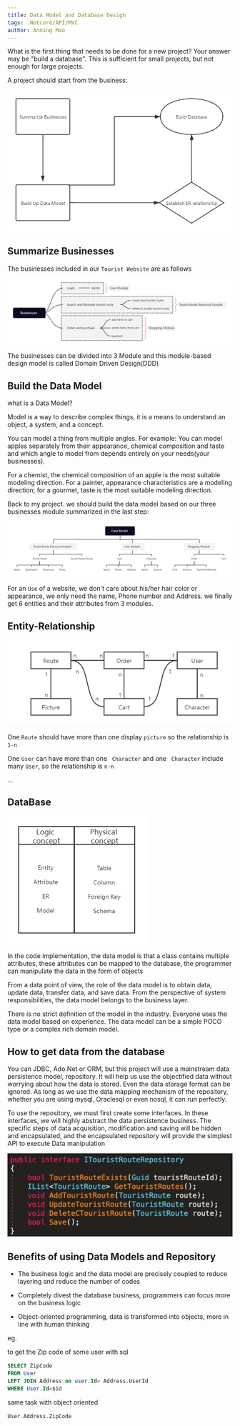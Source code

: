 ```yaml
---
title: Data Model and Database Design
tags: .Netcore/API/MVC
author: Anning Mao
---
```




What is the first thing that needs to be done for a new project? Your answer may be "build a database". This is sufficient for small projects, but not enough for large projects.

A project should start from the business:

![1.1](https://github.com/AnningMao/MarkDownImage/raw/main/.net%20note/Database%20design/1.1.png)



## Summarize Businesses

The businesses included in our `Tourist Website` are as follows

![1.2](https://github.com/AnningMao/MarkDownImage/raw/main/.net%20note/Database%20design/1.2.png)

The businesses can be divided into 3 Module and this module-based design model is called Domain Driven Design(DDD)



## Build the Data Model

what is a Data Model?

Model is a way to describe complex things, it is a means to understand an object, a system, and a concept.

You can model a thing from multiple angles. For example: You can model apples separately from their appearance, chemical composition and taste and which angle to model from depends entirely on your needs(your businesses).

For a chemist, the chemical composition of an apple is the most suitable modeling direction. For a painter, appearance characteristics are a modeling direction; for a gourmet, taste is the most suitable modeling direction.



Back to my project. we should build the data model based on our three businesses module summarized in the last step:

 ![1.3](https://github.com/AnningMao/MarkDownImage/raw/main/.net%20note/Database%20design/1.3.png)



For an `Use` of a website, we don't care about his/her hair color or appearance, we only need the name, Phone number and Address. we finally get 6 entities and their attributes from 3 modules.	

## Entity-Relationship 

 ![1.4](https://github.com/AnningMao/MarkDownImage/raw/main/.net%20note/Database%20design/1.4.png)

One `Route` should have more than one display `picture` so the relationship is `1-n`

One `User` can have more than one ` Character` and one ` Character` include many `User`, so the relationship is `n-n`

...

## DataBase

![1.5](https://github.com/AnningMao/MarkDownImage/raw/main/.net%20note/Database%20design/1.5.png)

In the code implementation, the data model is that a class contains multiple attributes, these attributes can be mapped to the database, the programmer can manipulate the data in the form of objects

From a data point of view, the role of the data model is to obtain data, update data, transfer data, and save data. From the perspective of system responsibilities, the data model belongs to the business layer.

There is no strict definition of the model in the industry. Everyone uses the data model based on experience. The data model can be a simple POCO type or a complex rich domain model.



## How to get data from the database

You can JDBC, Ado.Net or ORM, but this project will use a mainstream data persistence model, repository. It  will help us use the objectified data without worrying about how the data is stored. Even the data storage format can be ignored. As long as we use the data mapping mechanism of the repository, whether you are using mysql, Oraclesql or even nosql, it can run perfectly.

To use the repository, we must first create some interfaces. In these interfaces, we will highly abstract the data persistence business. The specific steps of data acquisition, modification and saving will be hidden and encapsulated, and the encapsulated repository will provide the simplest API to execute Data manipulation

![1.6](https://github.com/AnningMao/MarkDownImage/raw/main/.net%20note/Database%20design/1.6.png)



## Benefits of using Data Models and Repository

- The business logic and the data model are precisely coupled to reduce layering and reduce the number of codes


- Completely divest the database business, programmers can focus more on the business logic


- Object-oriented programming, data is transformed into objects, more in line with human thinking

eg. 

to get the Zip code of some user with sql

```sql
SELECT ZipCode
FROM User
LEFT JOIN Address on user.Id= Address.UserId
WHERE User.Id=$id
```

same task with object oriented

``` 
User.Address.ZipCode
```

